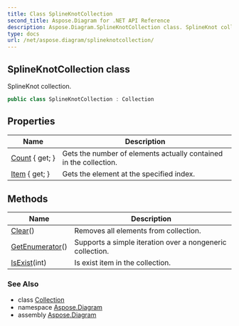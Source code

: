 ```yaml
---
title: Class SplineKnotCollection
second_title: Aspose.Diagram for .NET API Reference
description: Aspose.Diagram.SplineKnotCollection class. SplineKnot collection
type: docs
url: /net/aspose.diagram/splineknotcollection/
---
```

## SplineKnotCollection class

SplineKnot collection.

```csharp
public class SplineKnotCollection : Collection
```

## Properties

| Name | Description |
| --- | --- |
| [Count](../../aspose.diagram/collection/count/) { get; } | Gets the number of elements actually contained in the collection. |
| [Item](../../aspose.diagram/splineknotcollection/item/) { get; } | Gets the element at the specified index. |

## Methods

| Name | Description |
| --- | --- |
| [Clear](../../aspose.diagram/collection/clear/)() | Removes all elements from collection. |
| [GetEnumerator](../../aspose.diagram/collection/getenumerator/)() | Supports a simple iteration over a nongeneric collection. |
| [IsExist](../../aspose.diagram/collection/isexist/)(int) | Is exist item in the collection. |

### See Also

* class [Collection](../collection/)
* namespace [Aspose.Diagram](../../aspose.diagram/)
* assembly [Aspose.Diagram](../../)


